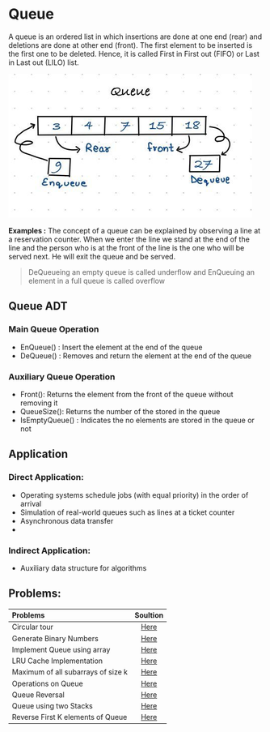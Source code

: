 # Queue
A queue is an ordered list in which insertions are done at one end (rear) and
deletions are done at other end (front). The first element to be inserted is the first one to be deleted. Hence, it is called First in First out (FIFO) or Last in Last out (LILO) list.


![stack](image/queue.png)<br>


**Examples :** The concept of a queue can be explained by observing a line at a reservation counter. When we
enter the line we stand at the end of the line and the person who is at the front of the line is the one who will be served next. He will exit the queue and be served.
> DeQueueing an empty queue is called underflow and EnQueuing an element in a full queue is called overflow

## Queue ADT

### Main Queue Operation
- EnQueue() : Insert the element at the end of the queue
- DeQueue() : Removes and return the element at the end of the queue

### Auxiliary Queue Operation
- Front(): Returns the element from the front of the queue without removing it
- QueueSize(): Returns the number of the stored in the  queue
- IsEmptyQueue() : Indicates the no elements are stored in the queue or not 

## Application

### Direct Application:
- Operating systems schedule jobs (with equal priority) in the order of arrival
- Simulation of real-world queues such as lines at a ticket counter
- Asynchronous data transfer
- 
### Indirect Application:
- Auxiliary data structure for algorithms

## Problems:

| Problems    | Soultion  |      
| :------------- |:-------------:| 
| Circular tour  | [Here](https://www.geeksforgeeks.org/find-a-tour-that-visits-all-stations/) | 
| Generate Binary Numbers | [Here](https://www.geeksforgeeks.org/interesting-method-generate-binary-numbers-1-n/) | 
| Implement Queue using array  | [Here](https://www.geeksforgeeks.org/array-implementation-of-queue-simple/) | 
| LRU Cache Implementation | [Here](https://www.geeksforgeeks.org/lru-cache-implementation/) | 
| Maximum of all subarrays of size k  | [Here](https://www.geeksforgeeks.orgsliding-window-maximum-maximum-of-all-subarrays-of-size-k/) | 
| Operations on Queue  | [Here](https://afteracademy.com/blog/queue-and-its-basic-operations) | 
| Queue Reversal | [Here](https://www.geeksforgeeks.org/reversing-a-queue/) | 
| Queue using two Stacks | [Here](https://www.geeksforgeeks.org/queue-using-stacks/) | 
| Reverse First K elements of Queue  | [Here](https://www.geeksforgeeks.org/reversing-first-k-elements-queue/) | 